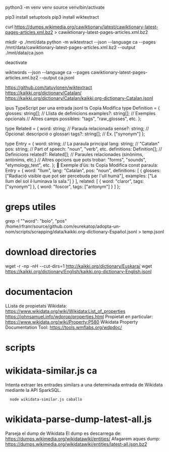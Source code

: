 
python3 -m venv venv
source venv/bin/activate

pip3 install setuptools
pip3 install wiktextract


curl https://dumps.wikimedia.org/cawiktionary/latest/cawiktionary-latest-pages-articles.xml.bz2 > cawiktionary-latest-pages-articles.xml.bz2

mkdir -p ./mnt/data
python -m wiktextract --json --language ca --pages /mnt/data/cawiktionary-latest-pages-articles.xml.bz2 --output ./mnt/data/ca.json


deactivate


wiktwords --json --language ca --pages cawiktionary-latest-pages-articles.xml.bz2 --output ca.jsonl



https://github.com/tatuylonen/wiktextract
https://kaikki.org/dictionary/Catalan/
https://kaikki.org/dictionary/Catalan/kaikki.org-dictionary-Catalan.jsonl






ipus TypeScript per una entrada jsonl
ts
Copia
Modifica
type Definition = {
  glosses: string[];           // Llista de definicions
  examples?: string[];         // Exemples opcionals
  // Altres camps possibles: "tags", "raw_glosses", etc.
};

type Related = {
  word: string;                // Paraula relacionada
  sense?: string;              // Opcional: descripció o glossari
  tags?: string[];             // Ex. ["synonym"]
};

type Entry = {
  word: string;                // La paraula principal
  lang: string;                // "Catalan"
  pos: string;                 // Part of speech: "noun", "verb", etc.
  definitions: Definition[];   // Definicions
  related?: Related[];         // Paraules relacionades (sinònims, antònims, etc.)
  // Altres opcions que pots trobar: "forms", "sounds", "etymology_text", etc.
};
🎯 Exemple d’ús:
ts
Copia
Modifica
const paraula: Entry = {
  word: "llum",
  lang: "Catalan",
  pos: "noun",
  definitions: [
    {
      glosses: ["Radiació visible que pot ser percebuda per l'ull humà"],
      examples: ["La llum del sol il·luminava la sala."]
    }
  ],
  related: [
    { word: "claror", tags: ["synonym"] },
    { word: "foscor", tags: ["antonym"] }
  ]
};





# greps utiles
grep -I "\"word\": \"bolo\", \"pos" /home/rfranr/source/github.com/eurekatop/adopta-un-nom/scripts/scrapping/data/kaikki.org-dictionary-Español.jsonl > temp.jsonl



# download directories
wget -r -np -nH --cut-dirs=1 http://kaikki.org/dictionary/Euskara/
wget https://kaikki.org/dictionary/English/kaikki.org-dictionary-English.jsonl







# documentacion
LLista de propietats Wikidata: https://www.wikidata.org/wiki/Wikidata:List_of_properties
https://johnsamuel.info/wdprop/properties.html
Propietat en particular: https://www.wikidata.org/wiki/Property:P580
Wikidata Property Documentation Tool: https://tools.wmflabs.org/wdpdoc/




# scripts
# wikidata-similar.js ca
Intenta extraer les entrades similars a una determinada entrada de Wikidata mediante la API SparkSQL.
```
  node wikidata-similar.js caballo
```

# wikidata-parse-dump-latest-all.js
Parseja el dump de Wikidata 
El dump es descarrega de: https://dumps.wikimedia.org/wikidatawiki/entities/
Afagarem aques dump: 
https://dumps.wikimedia.org/wikidatawiki/entities/latest-all.json.bz2

